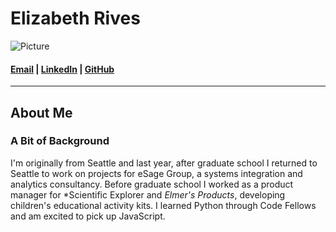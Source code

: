 Elizabeth Rives
===============

![Picture][1]

#### [Email][2] | [LinkedIn][3] | [GitHub][4]

[1]: https://media.licdn.com/mpr/mpr/shrink_200_200/p/4/000/14f/350/28bdf4a.jpg  "Profile Picture"
[2]: mailto:erives@umich.edu  "Email Address"
[3]: https://linkedin.com/in/elizabethrives/  "LinkedIn Profile"
[4]: https://github.com/rivese  "GitHub Account"


* * * * * * * *

About Me
---------

### A Bit of Background 

I'm originally from Seattle and last year, after graduate school I returned to Seattle to work on projects for eSage Group, a systems integration and analytics consultancy. Before graduate school I worked as a product manager for *Scientific Explorer and *Elmer's Products*, developing children's educational activity kits. I learned Python through Code Fellows and am excited to pick up JavaScript.   

